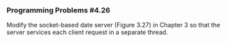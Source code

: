 ### Programming Problems #4.26
Modify the socket-based date server (Figure 3.27) in Chapter 3 so that the server services each client request in a separate thread.
